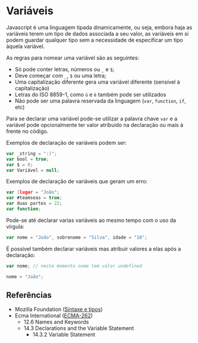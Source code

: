 # Variáveis

Javascript é uma linguagem tipada dinamicamente, ou seja, embora haja as variáveis terem um tipo de dados associada a seu valor, as variáveis em si podem guardar qualquer tipo sem a necessidade de especificar um tipo àquela variável.

As regras para nomear uma variável são as seguintes:

- Só pode conter letras, números ou `_` e `$`;
- Deve começar com `_`, `$` ou uma letra;
- Uma capitalização diferente gera uma variável diferente (sensível à capitalização)
- Letras do ISO 8859-1, como `ü` e `è` também pode ser utilizados
- Não pode ser uma palavra reservada da linguagem (`var`, `function`, `if`, etc)

Para se declarar uma variável pode-se utilizar a palavra chave `var` e a variável pode opcionalmente ter valor atribuido na declaração ou mais à frente no código.

Exemplos de declaração de variáveis podem ser:

```javascript
var _string = ":)";
var bool = true;
var $ = 0;
var Variável = null;
```

Exemplos de declaração de variáveis que geram um erro:

```javascript
var 1lugar = "João";
var #teamseas = true;
var duas partes = 22;
var function;
```

Pode-se até declarar varias variáveis ao mesmo tempo com o uso da vírgula:

```javascript
var nome = "João", sobrenome = "Silva", idade = "18";
```

É possível também declarar variáveis mas atribuir valores a elas após a declaração:

```javascript
var nome; // neste momento nome tem valor undefined

nome = "João";
```

## Referências

- Mozilla Foundation ([Sintaxe e tipos](https://developer.mozilla.org/pt-BR/docs/Web/JavaScript/Guide/Grammar_and_Types))
- Ecma International ([ECMA-262](https://tc39.es/ecma262))
  - 12.6 Names and Keywords
  - 14.3 Declarations and the Variable Statement
    - 14.3.2 Variable Statement
